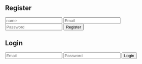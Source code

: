 <!DOCTYPE html>
<html lang="en">
<head>
  <meta charset="UTF-8">
  <meta name="viewport" content="width=device-width, initial-scale=1.0">
  <title>Firebase Auth</title>
  <link rel="stylesheet" href="styles.css">
  <script src="https://www.gstatic.com/firebasejs/9.6.8/firebase-app.js"></script>
  <script src="https://www.gstatic.com/firebasejs/9.6.8/firebase-auth.js"></script>
</head>
<body>
  <h2>Register</h2>
  <form id="register-form">
    <input type="name" id="register-name" placeholder="name" required>
    <input type="email" id="register-email" placeholder="Email" required>
    <input type="password" id="register-password" placeholder="Password" required>
    <button type="submit">Register</button>
  </form>

  <h2>Login</h2>
  <form id="login-form">
    <input type="email" id="login-email" placeholder="Email" required>
    <input type="password" id="login-password" placeholder="Password" required>
    <button type="submit">Login</button>
  </form>

  <script>
    // Your Firebase configuration
    const firebaseConfig = {
      apiKey: "AIzaSyCSbEa43-q5UlW2VqWGyh-De_eRZZLW0i0",
      authDomain: "mkazi-27226.firebaseapp.com",
      projectId: "mkazi-27226",
      storageBucket:  "mkazi-27226.appspot.com",
      messagingSenderId: "307670414185",
      appId: "1:307670414185:web:7d1017284e168ab87983f8"
    };

    // Initialize Firebase
    firebase.initializeApp(firebaseConfig);

    // Register form submission
    document.getElementById('register-form').addEventListener('submit', function(event) {
      event.preventDefault();
      const email = document.getElementById('register-email').value;
      const password = document.getElementById('register-password').value;

      firebase.auth().createUserWithEmailAndPassword(email, password)
        .then((userCredential) => {
          // Registration successful
          console.log('User registered:', userCredential.user);
          alert('Registration successful!');
        })
        .catch((error) => {
          // Handle errors
          console.error('Error registering user:', error.message);
          alert('Error: ' + error.message);
        });
    });

    // Login form submission
    document.getElementById('login-form').addEventListener('submit', function(event) {
      event.preventDefault();
      const email = document.getElementById('login-email').value;
      const password = document.getElementById('login-password').value;

      firebase.auth().signInWithEmailAndPassword(email, password)
        .then((userCredential) => {
          // Login successful
          console.log('User logged in:', userCredential.user);
          alert('Login successful!');
        })
        .catch((error) => {
          // Handle errors
          console.error('Error logging in user:', error.message);
          alert('Error: ' + error.message);
        });
    });
  </script>
</body>
</html>
